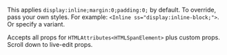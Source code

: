 This applies `display:inline;margin:0;padding:0;` by default. To override, pass your own styles. For example: `<Inline ss="display:inline-block;">`. Or specify a variant.

Accepts all props for `HTMLAttributes<HTMLSpanElement>` plus custom props. Scroll down to live-edit props.

